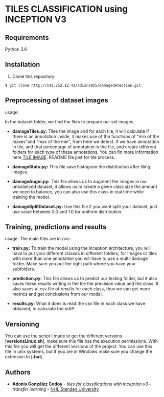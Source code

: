 # TILES CLASSIFICATION using INCEPTION V3

## Requirements
Python 3.6 

## Installation
1. Clone this repository

```
$ git clone http://141.252.12.43/adions025/damagedetection.git
```

## Preprocessing of dataset images
usage:

In the dataset folder, we find the files to prepare our set images. 

- **damageTiles.py:**  Tiles the image and for each tile, it will calculate if there is an annotation
inside, it makes use of the functions of "min of the maxes"and "max of the min",
from here we detect, if we have annotation in tile, and that percentage of annotation
in the tile, and create different folders for each type of these annotations.
You can fin more information here  [TILE IMAGE](https://github.com/adions025/tile_for_classification/tree/master/dataset). README file just for tile process.

- **damageStats.py:**  This file save histogram the distribution after tiling images.

- **damageAugm.py:** This file allows us to augment the images in our unbalanced dataset, 
it allows us to create a given class size the amount we need to balance, you can also use this class in real time while
 training the model. 

- **damageSplitDataset.py:** Use this file if you want split your dataset, just use value between 0.0 and 1.0 
for uniform distribution.


## Training, predictions and results 
usage:
The main files are in /src:

- **train.py:** To train the model using the inception architecture, you will have to put your different classes in 
different folders, for images or tiles with more than one annotation you will have to use a multi-damage folder. 
Make sure you put the right path where you have your subfolders.

- **prediction.py:** This file allows us to predict our testing folder, but it also saves these results writing in the 
tile the precision value and the class.
It also saves a .csv file of results for each class, thus we can get more metrics and get conclusions from our model.

- **results.py:** What it does is read the csv file in each class we have obtained, to calculate the mAP.

## Versioning
You can use the script I made to get the different versions [**versionsLinux.sh**], make sure this file has the execution permissions. With this file you will get the different versions of the project. 
You can use this file in unix systems, but if you are in Windows make sure you change the extension to [**.bat**].

## Authors

* **Adonis González Godoy** - *tiles for classifications with inception v3 - transfer learning* - [NHL Stenden University](https://github.com/adions025)




